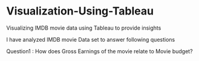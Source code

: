 # Visualization-Using-Tableau
Visualizing IMDB movie data using Tableau to provide insights

I have analyzed IMDB movie Data set to answer following questions

Question1 : How does Gross Earnings of the movie relate to Movie budget?
